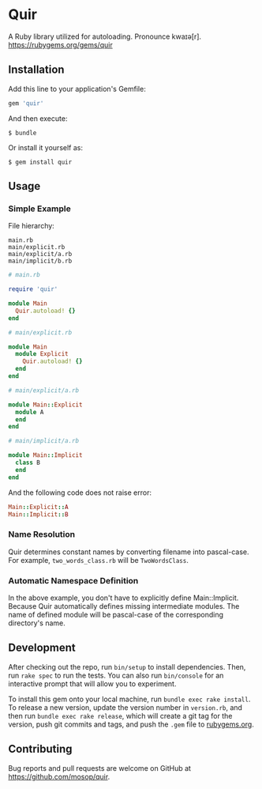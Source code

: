 # Quir

A Ruby library utilized for autoloading. Pronounce kwaɪə[r]. https://rubygems.org/gems/quir

## Installation

Add this line to your application's Gemfile:

```ruby
gem 'quir'
```

And then execute:

    $ bundle

Or install it yourself as:

    $ gem install quir

## Usage

### Simple Example

File hierarchy:

```
main.rb
main/explicit.rb
main/explicit/a.rb
main/implicit/b.rb
```

```ruby
# main.rb

require 'quir'

module Main
  Quir.autoload! {}
end

# main/explicit.rb

module Main
  module Explicit
    Quir.autoload! {}
  end
end

# main/explicit/a.rb

module Main::Explicit
  module A
  end
end

# main/implicit/a.rb

module Main::Implicit
  class B
  end
end
```

And the following code does not raise error:

```ruby
Main::Explicit::A
Main::Implicit::B
```

### Name Resolution

Quir determines constant names by converting filename into pascal-case. For example, `two_words_class.rb` will be `TwoWordsClass`.

### Automatic Namespace Definition

In the above example, you don't have to explicitly define Main::Implicit. Because Quir automatically defines missing intermediate modules. The name of defined module will be pascal-case of the corresponding directory's name.

## Development

After checking out the repo, run `bin/setup` to install dependencies. Then, run `rake spec` to run the tests. You can also run `bin/console` for an interactive prompt that will allow you to experiment.

To install this gem onto your local machine, run `bundle exec rake install`. To release a new version, update the version number in `version.rb`, and then run `bundle exec rake release`, which will create a git tag for the version, push git commits and tags, and push the `.gem` file to [rubygems.org](https://rubygems.org).

## Contributing

Bug reports and pull requests are welcome on GitHub at https://github.com/mosop/quir.
